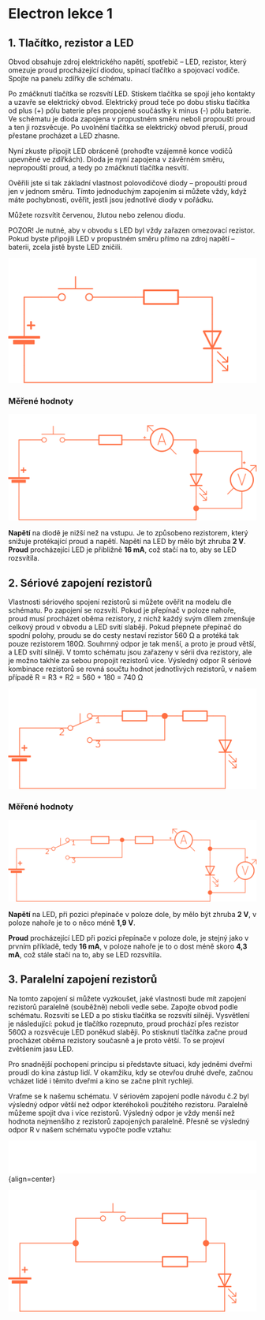 # Electron lekce 1

## 1. Tlačítko, rezistor a LED

Obvod obsahuje zdroj elektrického napětí, spotřebič – LED, rezistor, který omezuje proud procházející diodou, spínací tlačítko a spojovací vodiče. 
Spojte na panelu zdířky dle schématu. 

Po zmáčknutí tlačítka se rozsvítí LED. Stiskem tlačítka se spojí jeho kontakty a uzavře se elektrický obvod. Elektrický proud teče po dobu stisku tlačítka od plus (+) pólu baterie přes propojené součástky k minus (-) pólu baterie. Ve schématu je dioda zapojena v propustném směru neboli propouští proud a ten ji rozsvěcuje. Po uvolnění tlačítka se elektrický obvod přeruší, proud přestane procházet a LED zhasne. 

Nyní zkuste připojit LED obráceně (prohoďte vzájemně konce vodičů upevněné ve zdířkách). Dioda je nyní zapojena v závěrném směru, nepropouští proud, a tedy po zmáčknutí tlačítka nesvítí. 

Ověřili jste si tak základní vlastnost polovodičové diody – propouští proud jen v jednom směru. Tímto jednoduchým zapojením si můžete vždy, když máte pochybnosti, ověřit, jestli jsou jednotlivé diody v pořádku.

Můžete rozsvítit červenou, žlutou nebo zelenou diodu. 

POZOR! Je nutné, aby v obvodu s LED byl vždy zařazen omezovací rezistor. Pokud byste připojili LED v propustném směru přímo na zdroj napětí – baterii, zcela jistě byste LED zničili.


![](assets/electron-11.svg)

### Měřené hodnoty

![](assets/electron-12.svg)


**Napětí** na diodě je nižší než na vstupu. Je to způsobeno rezistorem, který snižuje protékající proud a napětí. Napětí na LED by mělo být zhruba **2 V**. 
**Proud** procházející LED je přibližně **16 mA**, což stačí na to, aby se LED rozsvítila. 


## 2. Sériové zapojení rezistorů

Vlastnosti sériového spojení rezistorů si můžete ověřit na modelu dle schématu. Po zapojení se rozsvítí. Pokud je přepínač v poloze nahoře, proud musí procházet oběma rezistory, z nichž každý svým dílem zmenšuje celkový proud v obvodu a LED svítí slaběji. Pokud přepnete přepínač do spodní polohy, proudu se do cesty nestaví rezistor 560 Ω a protéká tak pouze rezistorem 180Ω. Souhrnný odpor je tak menší, a proto je proud větší, a LED svítí silněji. V tomto schématu jsou zařazeny v sérii dva rezistory, ale je možno takhle za sebou propojit rezistorů více. Výsledný odpor R sériové kombinace rezistorů se rovná součtu hodnot jednotlivých rezistorů, v našem případě R = R3 + R2 = 560 + 180 = 740 Ω

![](assets/electron-13.svg)

### Měřené hodnoty
![](assets/electron-14.svg)

**Napětí** na LED, při pozici přepínače v poloze dole, by mělo být zhruba **2 V**, v poloze nahoře je to o něco méně **1,9 V**. 

**Proud** procházející LED při pozici přepínače v poloze dole, je stejný jako v prvním příkladě, tedy **16 mA**, v poloze nahoře je to o dost méně skoro **4,3 mA**, což stále stačí na to, aby se LED rozsvítila.


## 3. Paralelní zapojení rezistorů

Na tomto zapojení si můžete vyzkoušet, jaké vlastnosti bude mít zapojení rezistorů paralelně (souběžně) neboli vedle sebe. Zapojte obvod podle schématu. Rozsvítí se LED a po stisku tlačítka se rozsvítí silněji. Vysvětlení je následující: pokud je tlačítko rozepnuto, proud prochází přes rezistor 560Ω a rozsvěcuje LED poněkud slaběji. Po stisknutí tlačítka začne proud procházet oběma rezistory současně a je proto větší. To se projeví zvětšením jasu LED.

Pro snadnější pochopení principu si představte situaci, kdy jedněmi dveřmi proudí do kina zástup lidí. V okamžiku, kdy se otevřou druhé dveře, začnou vcházet lidé i těmito dveřmi a kino se začne plnit rychleji.

Vraťme se k našemu schématu. V sériovém zapojení podle návodu č.2 byl výsledný odpor větší než odpor kteréhokoli použitého rezistoru. Paralelně můžeme spojit dva i více rezistorů. Výsledný odpor je vždy menší než hodnota nejmenšího z rezistorů zapojených paralelně. Přesně se výsledný odpor R v našem schématu vypočte podle vztahu:

![R=\frac{R1\cdot R2}{R1 + R2}=\frac{560\cdot 180}{560+180}=136.2 \Omega](assets/electron-38.svg){align=center}

![](assets/electron-15.svg)